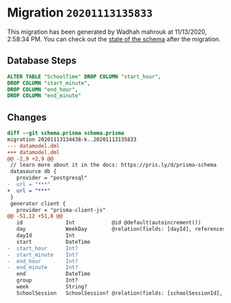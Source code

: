 # Migration `20201113135833`

This migration has been generated by Wadhah mahrouk at 11/13/2020, 2:58:34 PM.
You can check out the [state of the schema](./schema.prisma) after the migration.

## Database Steps

```sql
ALTER TABLE "SchoolTime" DROP COLUMN "start_hour",
DROP COLUMN "start_minute",
DROP COLUMN "end_hour",
DROP COLUMN "end_minute"
```

## Changes

```diff
diff --git schema.prisma schema.prisma
migration 20201113134438-k..20201113135833
--- datamodel.dml
+++ datamodel.dml
@@ -2,9 +2,9 @@
 // learn more about it in the docs: https://pris.ly/d/prisma-schema
 datasource db {
   provider = "postgresql"
-  url = "***"
+  url = "***"
 }
 generator client {
   provider = "prisma-client-js"
@@ -51,12 +51,8 @@
   id              Int            @id @default(autoincrement())
   day             WeekDay        @relation(fields: [dayId], references: [id])
   dayId           Int
   start           DateTime
-  start_hour      Int?
-  start_minute    Int?
-  end_hour        Int?
-  end_minute      Int?
   end             DateTime
   group           Int?
   week            String?
   SchoolSession   SchoolSession? @relation(fields: [schoolSessionId], references: [id])
```


